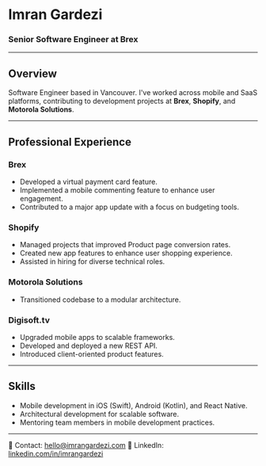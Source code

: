 # Imran Gardezi

### Senior Software Engineer at Brex

---

## Overview

Software Engineer based in Vancouver. I've worked across mobile and SaaS platforms, contributing to development projects at **Brex**, **Shopify**, and **Motorola Solutions**.

---

## Professional Experience

### **Brex**
- Developed a virtual payment card feature.
- Implemented a mobile commenting feature to enhance user engagement.
- Contributed to a major app update with a focus on budgeting tools.

### **Shopify**
- Managed projects that improved Product page conversion rates.
- Created new app features to enhance user shopping experience.
- Assisted in hiring for diverse technical roles.

### **Motorola Solutions**
- Transitioned codebase to a modular architecture.

### **Digisoft.tv**
- Upgraded mobile apps to scalable frameworks.
- Developed and deployed a new REST API.
- Introduced client-oriented product features.

---

## Skills

- Mobile development in iOS (Swift), Android (Kotlin), and React Native.
- Architectural development for scalable software.
- Mentoring team members in mobile development practices.

---

📧 Contact: [hello@imrangardezi.com](mailto:hello@imrangardezi.com)
🔗 LinkedIn: [linkedin.com/in/imrangardezi](https://www.linkedin.com/in/imrangardezi)

